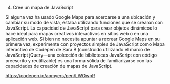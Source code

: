 4. Cree un mapa de JavaScript

Si alguna vez ha usado Google Maps para acercarse a una ubicación y cambiar su modo de vista, estaba utilizando funciones que se crearon con JavaScript. La capacidad de JavaScript para crear objetos dinámicos lo hace ideal para mapas creativos interactivos en sitios web o en una aplicación web. Si bien no necesita apuntar a recrear Google Maps en su primera vez, experimente con proyectos simples de JavaScript como Mapa interactivo de Codepen de Sara B (construido utilizando el marco de JavaScript jQuery—una colección de bibliotecas JavaScript con código preescrito y reutilizable) es una forma sólida de familiarizarse con las capacidades de creación de mapas de JavaScript.

https://codepen.io/aomyers/pen/LWOwpR